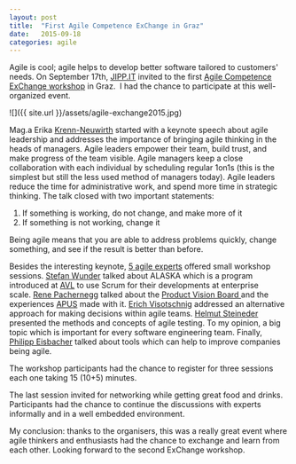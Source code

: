 ```yaml
---
layout: post
title:  "First Agile Competence ExChange in Graz"
date:   2015-09-18
categories: agile
---
```


Agile is cool; agile helps to develop better software tailored to customers'
needs. On September 17th, <a href="http://www.jipp.it"
target="_blank">JIPP.IT</a> invited to the first <a
href="http://www.experten.cc/home" target="_blank">Agile Competence ExChange
  workshop</a> in Graz.  I had the chance to participate at this well-organized
  event.

![]({{ site.url }}/assets/agile-exchange2015.jpg)

<!--more-->Mag.a Erika <a href="http://www.kkwico.at" target="_blank">Krenn-Neuwirth</a> started with a keynote speech about agile leadership and addresses the importance of bringing agile thinking in the heads of managers. Agile leaders empower their team, build trust, and make progress of the team visible. Agile managers keep a close collaboration with each individual by scheduling regular 1on1s (this is the simplest but still the less used method of managers today). Agile leaders reduce the time for administrative work, and spend more time in strategic thinking. The talk closed with two important statements:
<ol>
<li>If something is working, do not change, and make more of it</li>
<li>If something is not working, change it</li>
</ol>

Being agile means that you are able to address problems quickly, change
something, and see if the result is better than before.

Besides the interesting keynote, <a href="http://www.experten.cc/workshops"
target="_blank">5 agile experts</a> offered small workshop sessions. <a
href="https://stwunder.wordpress.com" target="_blank">Stefan Wunder</a> talked
about ALASKA which is a program introduced at <a href="https://www.avl.com"
target="_blank">AVL</a> to use Scrum for their developments at enterprise
scale. <a href="https://www.xing.com/profile/Rene_Pachernegg"
target="_blank">Rene Pachernegg</a> talked about the <a
href="http://www.romanpichler.com/blog/the-product-vision-board/"
target="_blank">Product Vision Board </a>and the experiences <a
href="http://apus.co.at" target="_blank">APUS</a> made with it. <a
href="http://www.businesskonsens.eu/home-2/uber-business-konsens/"
target="_blank">Erich Visotschnig</a> addressed an alternative approach for
making decisions within agile teams. <a
href="https://www.xing.com/profile/Helmut_Steiner" target="_blank">Helmut
Steineder</a> presented the methods and concepts of agile testing. To my
opinion, a big topic which is important for every software engineering team.
Finally, <a href="https://www.xing.com/profile/Philipp_Eisbacher2"
target="_blank">Philipp Eisbacher</a> talked about tools which can help to
improve companies being agile.

The workshop participants had the chance to register for three sessions each
one taking 15 (10+5) minutes.

The last session invited for networking while getting great food and drinks.
Participants had the chance to continue the discussions with experts informally
and in a well embedded environment.

My conclusion: thanks to the organisers, this was a really great event where
agile thinkers and enthusiasts had the chance to exchange and learn from each
other. Looking forward to the second ExChange workshop.

